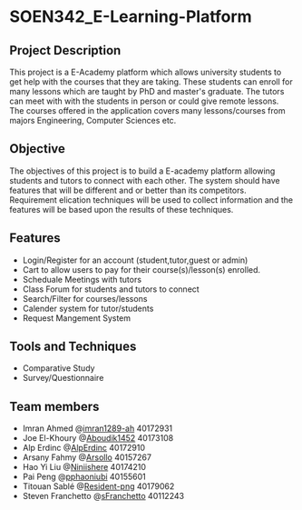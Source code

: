 # SOEN342_E-Learning-Platform

## Project Description
This project is a E-Academy platform which allows university students to get help with the courses that they are taking. These students can enroll for many lessons which are taught by PhD and master's graduate. The tutors can meet with with the students in person or could give remote lessons. The courses offered in the application covers many lessons/courses from majors Engineering, Computer Sciences etc. 

## Objective
The objectives of this project is to build a E-academy platform allowing students and tutors to connect with each other. The system should have features that will be different and or better than its competitors. Requirement elication techniques will be used to collect information and the features will be based upon the results of these techniques.

## Features
- Login/Register for an account (student,tutor,guest or admin)
- Cart to allow users to pay for their course(s)/lesson(s) enrolled.
- Scheduale Meetings with tutors
- Class Forum for students and tutors to connect
- Search/Filter for courses/lessons 
- Calender system for tutor/students
- Request Mangement System

## Tools and Techniques
- Comparative Study
- Survey/Questionnaire

## Team members
- Imran Ahmed @[imran1289-ah](https://github.com/imran1289-ah) 40172931
- Joe El-Khoury @[Aboudik1452](https://github.com/Aboudik1452) 40173108
- Alp Erdinc @[AlpErdinc](https://github.com/AlpErdinc) 40172910
- Arsany Fahmy @[Arsollo](https://github.com/Arsollo) 40157267 
- Hao Yi Liu @[Niniishere](https://github.com/Niniishere) 40174210
- Pai Peng @[pphaoniubi](https://github.com/pphaoniubi) 40155601 
- Titouan Sablé @[Resident-png](https://github.com/Resident-png) 40179062
- Steven Franchetto @[sFranchetto](https://github.com/sFranchetto) 40112243

